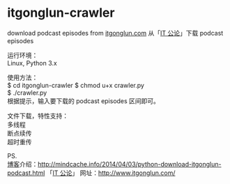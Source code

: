 itgonglun-crawler
=================

download podcast episodes from [itgonglun.com](http://www.itgonglun.com/)
从「[IT 公论](http://www.itgonglun.com/)」下载 podcast episodes


运行环境：  
Linux, Python 3.x  

使用方法：  
$ cd itgonglun-crawler
$ chmod u+x crawler.py  
$ ./crawler.py  
根据提示，输入要下载的 podcast episodes 区间即可。  

文件下载，特性支持：  
多线程  
断点续传  
超时重传  

PS.  
[博客](http://mindcache.info/)介绍：http://mindcache.info/2014/04/03/python-download-itgonglun-podcast.html
「[IT 公论](http://www.itgonglun.com/)」 网址：http://www.itgonglun.com/


